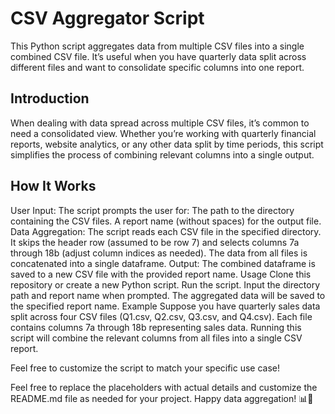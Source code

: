 # CSV Aggregator Script

This Python script aggregates data from multiple CSV files into a single combined CSV file. It’s useful when you have quarterly data split across different files and want to consolidate specific columns into one report.

## Introduction

When dealing with data spread across multiple CSV files, it’s common to need a consolidated view. Whether you’re working with quarterly financial reports, website analytics, or any other data split by time periods, this script simplifies the process of combining relevant columns into a single output.

## How It Works

User Input:
The script prompts the user for:
The path to the directory containing the CSV files.
A report name (without spaces) for the output file.
Data Aggregation:
The script reads each CSV file in the specified directory.
It skips the header row (assumed to be row 7) and selects columns 7a through 18b (adjust column indices as needed).
The data from all files is concatenated into a single dataframe.
Output:
The combined dataframe is saved to a new CSV file with the provided report name.
Usage
Clone this repository or create a new Python script.
Run the script.
Input the directory path and report name when prompted.
The aggregated data will be saved to the specified report name.
Example
Suppose you have quarterly sales data split across four CSV files (Q1.csv, Q2.csv, Q3.csv, and Q4.csv). Each file contains columns 7a through 18b representing sales data. Running this script will combine the relevant columns from all files into a single CSV report.

Feel free to customize the script to match your specific use case!

Feel free to replace the placeholders with actual details and customize the README.md file as needed for your project. Happy data aggregation! 📊🐍
